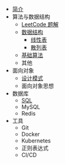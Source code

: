 * [简介](README.md)
* 算法与数据结构
  * [LeetCode 题解](http://jalan.space/leetcode-notebook)
  * [数据结构](algorithm/data-struct/README.md)
    * [线性表](algorithm/data-struct/linear-table/README.md)
    * [散列表](algorithm/data-struct/hash-table/README.md)
  * [基础算法](algorithm/al/README.md)
  * 其他
* 面向对象
  * [设计模式](design/pattern/README.md)
  * 面向对象思想
* 数据库
  * [SQL](db/sql/README.md)
  * MySQL
  * Redis
* 工具
  * Git
  * Docker
  * Kubernetes
  * 正则表达式
  * CI/CD